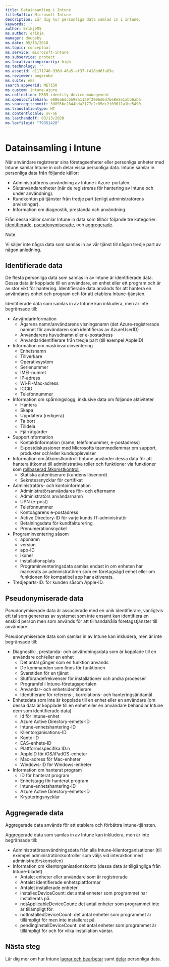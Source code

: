 ```yaml
---
title: Datainsamling i Intune
titleSuffix: Microsoft Intune
description: Lär dig hur personliga data samlas in i Intune.
keywords: ''
author: ErikjeMS
ms.author: erikje
manager: dougeby
ms.date: 05/18/2018
ms.topic: conceptual
ms.service: microsoft-intune
ms.subservice: protect
ms.localizationpriority: high
ms.technology: ''
ms.assetid: d1171740-936d-46a5-af37-f418bd6fa63e
ms.reviewer: angerobe
ms.suite: ems
search.appverid: MET150
ms.custom: intune-azure
ms.collection: M365-identity-device-management
ms.openlocfilehash: e986a6dcb598a11a0f2906d6d7be8e2e1abb6aba
ms.sourcegitcommit: 3d895be2844bda2177c2c85dc2f09612a1be5490
ms.translationtype: HT
ms.contentlocale: sv-SE
ms.lasthandoff: 03/13/2020
ms.locfileid: "79351428"
---
```

# <a name="data-collection-in-intune"></a>Datainsamling i Intune

När användare registrerar sina företagsenheter eller personliga enheter med Intune samlar Intune in och delar vissa personliga data. Intune samlar in personliga data från följande källor:

- Administratörens användning av Intune i Azure-portalen.
- Slutanvändarenheter (när de registreras för hantering av Intune och under användning).
- Kundkonton på tjänster från tredje part (enligt administratörens anvisningar).
- Information om diagnostik, prestanda och användning.

Från dessa källor samlar Intune in data som tillhör följande tre kategorier: [identifierade](#identified-data), [pseudonymiserade](#pseudonymized-data), och [aggregerade](#aggregated-data).

> [!NOTE]
> Vi säljer inte några data som samlas in av vår tjänst till någon tredje part av någon anledning.

## <a name="identified-data"></a>Identifierade data

De flesta personliga data som samlas in av Intune är identifierade data. Dessa data är kopplade till en användare, en enhet eller ett program och är av stor vikt för hantering. Identifierade data används för att hantera en användares enhet och program och för att etablera Intune-tjänsten.

Identifierade data som samlas in av Intune kan inkludera, men är inte begränsade till: 

- Användarinformation
  - Ägarens namn/användarens visningsnamn (det Azure-registrerade namnet för användaren som identifieras av AzureUserID)
  - Användarens huvudnamn eller e-postadress
  - Användaridentifierare från tredje part (till exempel AppleID)
- Information om maskinvaruinventering
  - Enhetsnamn
  - Tillverkare
  - Operativsystem
  - Serienummer
  - IMEI-numret
  - IP-adress
  - Wi-Fi-Mac-adress
  - ICCID
  - Telefonnummer
- Information om spårningslogg, inklusive data om följande aktiviteter
  - Hantera
  - Skapa
  - Uppdatera (redigera)
  - Ta bort
  - Tilldela
  - Fjärråtgärder
- Supportinformation
  - Kontaktinformation (namn, telefonnummer, e-postadress)
  - E-postdiskussioner med Microsofts teammedlemmar om support, produkter och/eller kundupplevelser
- Information om åtkomstkontroll (Intune använder dessa data för att hantera åtkomst till administrativa roller och funktioner via funktioner som [rollbaserad åtkomstkontroll](../fundamentals/role-based-access-control.md).
  - Statiska autentiserare (kundens lösenord)
  - Sekretessnycklar för certifikat 
- Administratörs- och kontoinformation
  - Administratörsanvändares för- och efternamn
  - Administratörs användarnamn
  - UPN (e-post)
  - Telefonnummer
  - Kontoägarens e-postadress
  - Active Directory-ID för varje kunds IT-administratör
  - Betalningsdata för kundfakturering
  - Prenumerationsnyckel
- Programinventering såsom
  - appnamn
  - version
  - app-ID
  - ikoner
  - installationsplats
  - Programinventeringsdata samlas endast in om enheten har markerats av administratören som en företagsägd enhet eller om funktionen för kompatibel app har aktiverats.  
- Tredjeparts-ID: för kunden såsom Apple-ID. 

## <a name="pseudonymized-data"></a>Pseudonymiserade data

Pseudonymiserade data är associerade med en unik identifierare, vanligtvis ett tal som genereras av systemet som inte ensamt kan identifiera en enskild person men som används för att tillhandahålla företagstjänster till användare. 

Pseudonymiserade data som samlas in av Intune kan inkludera, men är inte begränsade till: 

- Diagnostik-, prestanda- och användningsdata som är kopplade till en användare och/eller en enhet
  - Det antal gånger som en funktion används
  - De kommandon som finns för funktionen
  - Svarstiden för en tjänst
  - Slutförandefrekvenser för installationer och andra processer
  - Programfel i Intune-företagsportalen
  - Användar- och enhetsidentifierare
  - Identifierare för referens-, korrelations- och hanteringsändamål 
- Enhetsdata som inte är kopplade till en enhet eller en användare (om dessa data är kopplade till en enhet eller en användare behandlar Intune dem som identifierade data)
  - Id för Intune-enhet
  - Azure Active Directory-enhets-ID
  - Intune-enhetshantering-ID
  - Klientorganisations-ID
  - Konto-ID
  - EAS-enhets-ID
  - Plattformsspecifika ID:n
  - AppleID för iOS/iPadOS-enheter
  - Mac-adress för Mac-enheter
  - Windows-ID för Windows-enheter
- Information om hanterat program
  - ID för hanterat program
  - Enhetstagg för hanterat program
  - Intune-enhetshantering-ID
  - Azure Active Directory-enhets-ID
  - Krypteringsnycklar

## <a name="aggregated-data"></a>Aggregerade data

Aggregerade data används för att etablera och förbättra Intune-tjänsten. 

Aggregerade data som samlas in av Intune kan inkludera, men är inte begränsade till: 

- Administratörsanvändningsdata från alla Intune-klientorganisationer (till exempel administratörskontroller som väljs vid interaktion med administratörskonsolen)
- Information om klientorganisationskonto (dessa data är tillgängliga från Intune-bladet)
  - Antalet enheter eller användare som är registrerade
  - Antalet identifierade enhetsplattformar  
  - Antalet installerade enheter
  - installedDeviceCount: det antal enheter som programmet har installerats på.
  - notApplicableDeviceCount: det antal enheter som programmet inte är tillämpligt för.
  - notInstalledDeviceCount: det antal enheter som programmet är tillämpligt för men inte installerat på.
  - pendingInstallDeviceCount: det antal enheter som programmet är tillämpligt för och för vilka installation väntar.

## <a name="next-steps"></a>Nästa steg

Lär dig mer om hur Intune [lagrar och bearbetar](privacy-data-store-process.md) samt [delar](privacy-data-secure-share.md) personliga data. 
